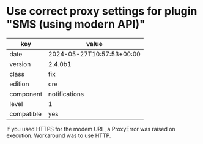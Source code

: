 [//]: # (werk v2)
# Use correct proxy settings for plugin "SMS (using modern API)"

key        | value
---------- | ---
date       | 2024-05-27T10:57:53+00:00
version    | 2.4.0b1
class      | fix
edition    | cre
component  | notifications
level      | 1
compatible | yes

If you used HTTPS for the modem URL, a ProxyError was raised on execution.
Workaround was to use HTTP.
